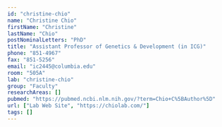 ```yaml
---
id: "christine-chio"
name: "Christine Chio"
firstName: "Christine"
lastName: "Chio"
postNominalLetters: "PhD"
title: "Assistant Professor of Genetics & Development (in ICG)"
phone: "851-4967"
fax: "851-5256"
email: "ic2445@columbia.edu"
room: "505A"
lab: "christine-chio"
group: "Faculty"
researchAreas: []
pubmed: "https://pubmed.ncbi.nlm.nih.gov/?term=Chio+C%5BAuthor%5D"
url: ["Lab Web Site", "https://chiolab.com/"]
tags: []
---
```

